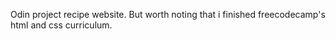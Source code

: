 Odin project recipe website.
But worth noting that i finished freecodecamp's html and css curriculum.